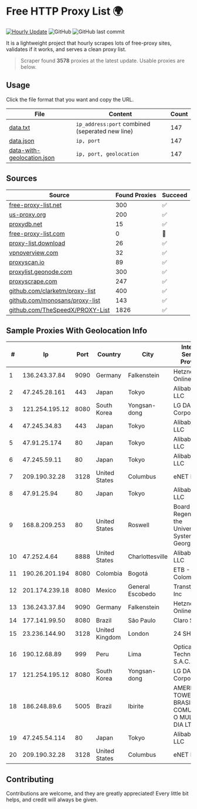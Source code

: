 
# Free HTTP Proxy List 🌍

[![Hourly Update](https://github.com/mertguvencli/http-proxy-list/actions/workflows/main.yml/badge.svg?branch=main)](https://github.com/mertguvencli/http-proxy-list/actions/workflows/main.yml)
![GitHub](https://img.shields.io/github/license/mertguvencli/http-proxy-list)
![GitHub last commit](https://img.shields.io/github/last-commit/mertguvencli/http-proxy-list)

It is a lightweight project that hourly scrapes lots of free-proxy sites, validates if it works, and serves a clean proxy list.


> Scraper found **3578** proxies at the latest update. Usable proxies are below.

## Usage

Click the file format that you want and copy the URL.


|File|Content|Count|
|----|-------|-----|
|[data.txt](https://raw.githubusercontent.com/mertguvencli/http-proxy-list/main/proxy-list/data.txt)|`ip_address:port` combined (seperated new line)|147|
|[data.json](https://raw.githubusercontent.com/mertguvencli/http-proxy-list/main/proxy-list/data.json)|`ip, port`|147|
|[data-with-geolocation.json](https://raw.githubusercontent.com/mertguvencli/http-proxy-list/main/proxy-list/data-with-geolocation.json)|`ip, port, geolocation`|147|

## Sources

|Source|Found Proxies|Succeed|
|------|-------------|-------|
|[free-proxy-list.net](https://free-proxy-list.net)|300|✅|
|[us-proxy.org](https://www.us-proxy.org)|200|✅|
|[proxydb.net](http://proxydb.net)|15|✅|
|[free-proxy-list.com](https://free-proxy-list.com/?page=&port=&type%5B%5D=http&type%5B%5D=https&up_time=0&search=Search)|0|🚫|
|[proxy-list.download](https://www.proxy-list.download/HTTP)|26|✅|
|[vpnoverview.com](https://vpnoverview.com/privacy/anonymous-browsing/free-proxy-servers)|32|✅|
|[proxyscan.io](https://www.proxyscan.io)|89|✅|
|[proxylist.geonode.com](https://proxylist.geonode.com/api/proxy-list?limit=300&page=1&sort_by=lastChecked&sort_type=desc&protocols=http,https)|300|✅|
|[proxyscrape.com](https://api.proxyscrape.com/v2/?request=displayproxies&protocol=http&timeout=10000&country=all&ssl=all&anonymity=all)|247|✅|
|[github.com/clarketm/proxy-list](https://raw.githubusercontent.com/clarketm/proxy-list/master/proxy-list-raw.txt)|400|✅|
|[github.com/monosans/proxy-list](https://raw.githubusercontent.com/monosans/proxy-list/main/proxies/http.txt)|143|✅|
|[github.com/TheSpeedX/PROXY-List](https://raw.githubusercontent.com/TheSpeedX/PROXY-List/master/http.txt)|1826|✅|


## Sample Proxies With Geolocation Info

|#|Ip|Port|Country|City|Internet Service Provider|
|-|--|----|-------|----|-------------------------|
|1|136.243.37.84|9090|Germany|Falkenstein|Hetzner Online GmbH|
|2|47.245.28.161|443|Japan|Tokyo|Alibaba.com LLC|
|3|121.254.195.12|8080|South Korea|Yongsan-dong|LG DACOM Corporation|
|4|47.245.34.83|443|Japan|Tokyo|Alibaba.com LLC|
|5|47.91.25.174|80|Japan|Tokyo|Alibaba.com LLC|
|6|47.245.59.11|80|Japan|Tokyo|Alibaba.com LLC|
|7|209.190.32.28|3128|United States|Columbus|eNET Inc|
|8|47.91.25.94|80|Japan|Tokyo|Alibaba.com LLC|
|9|168.8.209.253|80|United States|Roswell|Board of Regents of the University System of Georgia|
|10|47.252.4.64|8888|United States|Charlottesville|Alibaba.com LLC|
|11|190.26.201.194|8080|Colombia|Bogotá|ETB - Colombia|
|12|201.174.239.18|8080|Mexico|General Escobedo|Transtelco Inc|
|13|136.243.37.84|9090|Germany|Falkenstein|Hetzner Online GmbH|
|14|177.141.99.50|8080|Brazil|São Paulo|Claro S.A.|
|15|23.236.144.90|3128|United Kingdom|London|24 SHELLS|
|16|190.12.68.89|999|Peru|Lima|Optical Technologies S.A.C.|
|17|121.254.195.12|8080|South Korea|Yongsan-dong|LG DACOM Corporation|
|18|186.248.89.6|5005|Brazil|Ibirite|AMERICAN TOWER DO BRASIL-COMUNICA??O MULTIM?DIA LT|
|19|47.245.54.114|80|Japan|Tokyo|Alibaba.com LLC|
|20|209.190.32.28|3128|United States|Columbus|eNET Inc|



## Contributing

Contributions are welcome, and they are greatly appreciated! Every
little bit helps, and credit will always be given.

